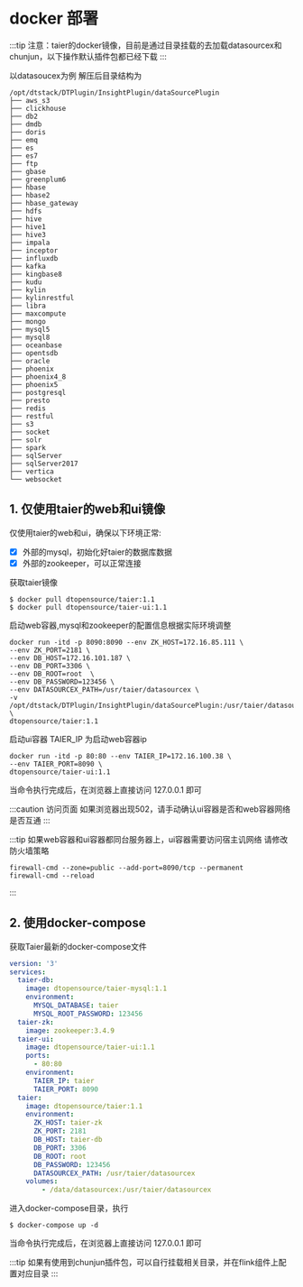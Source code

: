 # docker 部署

:::tip
注意：taier的docker镜像，目前是通过目录挂载的去加载datasourcex和chunjun，以下操作默认插件包都已经下载
:::

以datasoucex为例 解压后目录结构为  
```shell
/opt/dtstack/DTPlugin/InsightPlugin/dataSourcePlugin 
├── aws_s3
├── clickhouse
├── db2
├── dmdb
├── doris
├── emq
├── es
├── es7
├── ftp
├── gbase
├── greenplum6
├── hbase
├── hbase2
├── hbase_gateway
├── hdfs
├── hive
├── hive1
├── hive3
├── impala
├── inceptor
├── influxdb
├── kafka
├── kingbase8
├── kudu
├── kylin
├── kylinrestful
├── libra
├── maxcompute
├── mongo
├── mysql5
├── mysql8
├── oceanbase
├── opentsdb
├── oracle
├── phoenix
├── phoenix4_8
├── phoenix5
├── postgresql
├── presto
├── redis
├── restful
├── s3
├── socket
├── solr
├── spark
├── sqlServer
├── sqlServer2017
├── vertica
└── websocket
```

## 1. 仅使用taier的web和ui镜像
仅使用taier的web和ui，确保以下环境正常:
- [x] 外部的mysql，初始化好taier的数据库数据  
- [x] 外部的zookeeper，可以正常连接

获取taier镜像 
```shell
$ docker pull dtopensource/taier:1.1
$ docker pull dtopensource/taier-ui:1.1
```

启动web容器,mysql和zookeeper的配置信息根据实际环境调整
```shell
docker run -itd -p 8090:8090 --env ZK_HOST=172.16.85.111 \
--env ZK_PORT=2181 \
--env DB_HOST=172.16.101.187 \
--env DB_PORT=3306 \
--env DB_ROOT=root  \
--env DB_PASSWORD=123456 \
--env DATASOURCEX_PATH=/usr/taier/datasourcex \
-v /opt/dtstack/DTPlugin/InsightPlugin/dataSourcePlugin:/usr/taier/datasourcex \
dtopensource/taier:1.1
```

启动ui容器
TAIER_IP 为启动web容器ip
```shell
docker run -itd -p 80:80 --env TAIER_IP=172.16.100.38 \
--env TAIER_PORT=8090 \
dtopensource/taier-ui:1.1
```

当命令执行完成后，在浏览器上直接访问 127.0.0.1 即可

:::caution
访问页面 如果浏览器出现502，请手动确认ui容器是否和web容器网络是否互通
:::

:::tip
如果web容器和ui容器都同台服务器上，ui容器需要访问宿主讥网络 请修改防火墙策略  
```shell
firewall-cmd --zone=public --add-port=8090/tcp --permanent    
firewall-cmd --reload  
```
:::

## 2. 使用docker-compose
获取Taier最新的docker-compose文件
```yaml
version: '3'
services:
  taier-db:
    image: dtopensource/taier-mysql:1.1
    environment:
      MYSQL_DATABASE: taier
      MYSQL_ROOT_PASSWORD: 123456
  taier-zk:
    image: zookeeper:3.4.9
  taier-ui:
    image: dtopensource/taier-ui:1.1
    ports:
      - 80:80
    environment:
      TAIER_IP: taier
      TAIER_PORT: 8090
  taier:
    image: dtopensource/taier:1.1
    environment:
      ZK_HOST: taier-zk
      ZK_PORT: 2181
      DB_HOST: taier-db
      DB_PORT: 3306
      DB_ROOT: root
      DB_PASSWORD: 123456
      DATASOURCEX_PATH: /usr/taier/datasourcex
    volumes:
        - /data/datasourcex:/usr/taier/datasourcex
```

进入docker-compose目录，执行
```shell
$ docker-compose up -d
```
当命令执行完成后，在浏览器上直接访问 127.0.0.1 即可


:::tip
如果有使用到chunjun插件包，可以自行挂载相关目录，并在flink组件上配置对应目录
:::